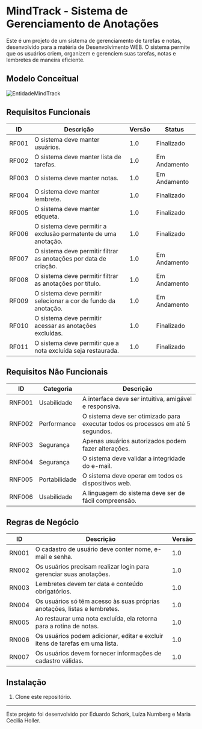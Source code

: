 # MindTrack - Sistema de Gerenciamento de Anotações

Este é um projeto de um sistema de gerenciamento de tarefas e notas, desenvolvido para a matéria de Desenvolvimento WEB. O sistema permite que os usuários criem, organizem e gerenciem suas tarefas, notas e lembretes de maneira eficiente.

## Modelo Conceitual 

![EntidadeMindTrack](https://github.com/maariaceciliaholler/MindTrack/assets/52547463/3781d9df-70aa-442d-9d82-327620d7bf8a)

## Requisitos Funcionais

| ID   | Descrição                                                | Versão | Status       |
|------|----------------------------------------------------------|--------|--------------|
| RF001| O sistema deve manter usuários.                          | 1.0    | Finalizado |
| RF002| O sistema deve manter lista de tarefas.                  | 1.0    | Em Andamento |
| RF003| O sistema deve manter notas.                             | 1.0    | Em Andamento |
| RF004| O sistema deve manter lembrete.                          | 1.0    | Finalizado |
| RF005| O sistema deve manter etiqueta.                          | 1.0    | Finalizado |
| RF006| O sistema deve permitir a exclusão permatente de uma anotação.    | 1.0    | Finalizado |
| RF007| O sistema deve permitir filtrar as anotações por data de criação. | 1.0    | Em Andamento |
| RF008| O sistema deve permitir filtrar as anotações por título. | 1.0    | Em Andamento |
| RF009| O sistema deve permitir selecionar a cor de fundo da anotação. | 1.0    | Em Andamento |
| RF010| O sistema deve permitir acessar as anotações excluídas.  | 1.0    | Finalizado |
| RF011| O sistema deve permitir que a nota excluída seja restaurada. | 1.0    | Finalizado |


## Requisitos Não Funcionais

| ID | Categoria | Descrição |
|----|-----------|-----------|
| RNF001 | Usabilidade | A interface deve ser intuitiva, amigável e responsiva. |
| RNF002 | Performance | O sistema deve ser otimizado para executar todos os processos em até 5 segundos. |
| RNF003 | Segurança | Apenas usuários autorizados podem fazer alterações. |
| RNF004 | Segurança | O sistema deve validar a integridade do e-mail. |
| RNF005 | Portabilidade | O sistema deve operar em todos os dispositivos web. |
| RNF006 | Usabilidade | A linguagem do sistema deve ser de fácil compreensão. |

## Regras de Negócio

| ID | Descrição | Versão |
|----|-----------|--------|
| RN001 | O cadastro de usuário deve conter nome, e-mail e senha. | 1.0 |
| RN002 | Os usuários precisam realizar login para gerenciar suas anotações. | 1.0 |
| RN003 | Lembretes devem ter data e conteúdo obrigatórios. | 1.0 |
| RN004 | Os usuários só têm acesso às suas próprias anotações, listas e lembretes. | 1.0 |
| RN005 | Ao restaurar uma nota excluída, ela retorna para a rotina de notas. | 1.0 |
| RN006 | Os usuários podem adicionar, editar e excluir itens de tarefas em uma lista. | 1.0 |
| RN007 | Os usuários devem fornecer informações de cadastro válidas. | 1.0 |

## Instalação

1. Clone este repositório.

---
Este projeto foi desenvolvido por Eduardo Schork, Luíza Nurnberg e Maria Cecilia Holler. 
